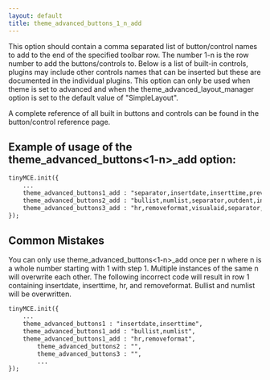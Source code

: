 ```yaml
---
layout: default
title: theme_advanced_buttons_1_n_add
---
```


This option should contain a comma separated list of button/control names to add to the end of the specified toolbar row. The number 1-n is the row number to add the buttons/controls to. Below is a list of built-in controls, plugins may include other controls names that can be inserted but these are documented in the individual plugins. This option can only be used when theme is set to advanced and when the theme_advanced_layout_manager option is set to the default value of "SimpleLayout".

A complete reference of all built in buttons and controls can be found in the button/control reference page.

## Example of usage of the theme_advanced_buttons<1-n>_add option:

```html
tinyMCE.init({
	...
	theme_advanced_buttons1_add : "separator,insertdate,inserttime,preview,zoom,separator,forecolor,backcolor"
	theme_advanced_buttons2_add : "bullist,numlist,separator,outdent,indent,separator,undo,redo,separator,link,unlink,anchor,image,cleanup,help,code"
	theme_advanced_buttons3_add : "hr,removeformat,visualaid,separator,sub,sup,separator,charmap"
});

```

## Common Mistakes

You can only use theme_advanced_buttons<1-n>_add once per n where n is a whole number starting with 1 with step 1\. Multiple instances of the same n will overwrite each other. The following incorrect code will result in row 1 containing insertdate, inserttime, hr, and removeformat. Bullist and numlist will be overwritten.

```html
tinyMCE.init({
	...
	theme_advanced_buttons1 : "insertdate,inserttime",
	theme_advanced_buttons1_add : "bullist,numlist",
	theme_advanced_buttons1_add : "hr,removeformat",
        theme_advanced_buttons2 : "",
        theme_advanced_buttons3 : "",
        ...
});

```